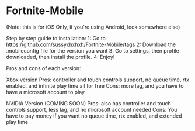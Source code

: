 # Fortnite-Mobile
(Note: this is for iOS Only, if you're using Android, look somewhere else)

Step by step guide to installation:
1: Go to https://github.com/sussyxhxhxh/Fortnite-Mobile/tags
2: Download the .mobileconfig file for the version you want
3: Go to settings, then profile downloaded, then install the profile.
4: Enjoy!


Pros and cons of each version:

Xbox version
Pros: controller and touch controls support, no queue time, rtx enabled, and infinite play time all for free
Cons: more lag, and you have to have a microsoft account to play

NVIDIA Version (COMING SOON)
Pros: also has controller and touch controls support, less lag, and no microsoft account needed
Cons: You have to pay money if you want no queue time, rtx enabled, and extended play time
